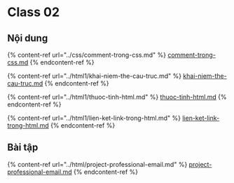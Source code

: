 # Class 02

## Nội dung

{% content-ref url="../css/comment-trong-css.md" %}
[comment-trong-css.md](../css/comment-trong-css.md)
{% endcontent-ref %}

{% content-ref url="../html1/khai-niem-the-cau-truc.md" %}
[khai-niem-the-cau-truc.md](../html1/khai-niem-the-cau-truc.md)
{% endcontent-ref %}

{% content-ref url="../html1/thuoc-tinh-html.md" %}
[thuoc-tinh-html.md](../html1/thuoc-tinh-html.md)
{% endcontent-ref %}

{% content-ref url="../html1/lien-ket-link-trong-html.md" %}
[lien-ket-link-trong-html.md](../html1/lien-ket-link-trong-html.md)
{% endcontent-ref %}

## Bài tập

{% content-ref url="../html/project-professional-email.md" %}
[project-professional-email.md](../html/project-professional-email.md)
{% endcontent-ref %}
